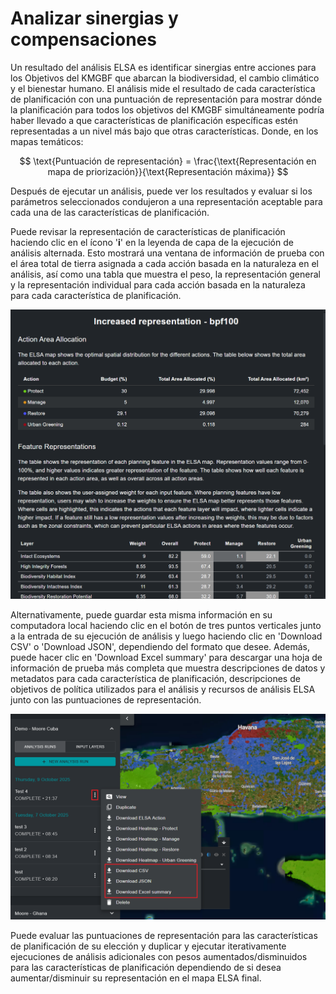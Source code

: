 # Analizar sinergias y compensaciones

Un resultado del análisis ELSA es identificar sinergias entre acciones para los Objetivos del KMGBF que abarcan la biodiversidad, el cambio climático y el bienestar humano. El análisis mide el resultado de cada característica de planificación con una puntuación de representación para mostrar dónde la planificación para todos los objetivos del KMGBF simultáneamente podría haber llevado a que características de planificación específicas estén representadas a un nivel más bajo que otras características. Donde, en los mapas temáticos:

$$
\text{Puntuación de representación} = \frac{\text{Representación en mapa de priorización}}{\text{Representación máxima}}
$$

Después de ejecutar un análisis, puede ver los resultados y evaluar si los parámetros seleccionados condujeron a una representación aceptable para cada una de las características de planificación.

Puede revisar la representación de características de planificación haciendo clic en el ícono '**i**' en la leyenda de capa de la ejecución de análisis alternada. Esto mostrará una ventana de información de prueba con el área total de tierra asignada a cada acción basada en la naturaleza en el análisis, así como una tabla que muestra el peso, la representación general y la representación individual para cada acción basada en la naturaleza para cada característica de planificación.

![Cuadro de información de representación de características.](images/image020.png)

Alternativamente, puede guardar esta misma información en su computadora local haciendo clic en el botón de tres puntos verticales junto a la entrada de su ejecución de análisis y luego haciendo clic en 'Download CSV' o 'Download JSON', dependiendo del formato que desee. Además, puede hacer clic en 'Download Excel summary' para descargar una hoja de información de prueba más completa que muestra descripciones de datos y metadatos para cada característica de planificación, descripciones de objetivos de política utilizados para el análisis y recursos de análisis ELSA junto con las puntuaciones de representación.

![Descargar tablas de resumen de representación de características.](images/image021.png)

Puede evaluar las puntuaciones de representación para las características de planificación de su elección y duplicar y ejecutar iterativamente ejecuciones de análisis adicionales con pesos aumentados/disminuidos para las características de planificación dependiendo de si desea aumentar/disminuir su representación en el mapa ELSA final.
